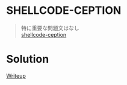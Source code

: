 # SHELLCODE-CEPTION
> 特に重要な問題文はなし  
> [shellcode-ception](./given_files/shellcode-ception)

# Solution
[Writeup](./solve/writeup.md)
